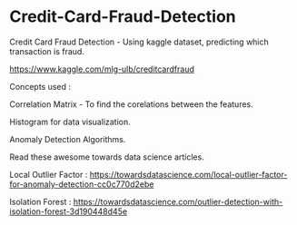 # Credit-Card-Fraud-Detection

Credit Card Fraud Detection - Using kaggle dataset, predicting which transaction is fraud.

https://www.kaggle.com/mlg-ulb/creditcardfraud

Concepts used  : 

Correlation Matrix - To find the corelations between the features.

Histogram for data visualization.

Anomaly Detection Algorithms.

Read these awesome towards data science articles.

Local Outlier Factor : https://towardsdatascience.com/local-outlier-factor-for-anomaly-detection-cc0c770d2ebe

Isolation Forest : https://towardsdatascience.com/outlier-detection-with-isolation-forest-3d190448d45e
